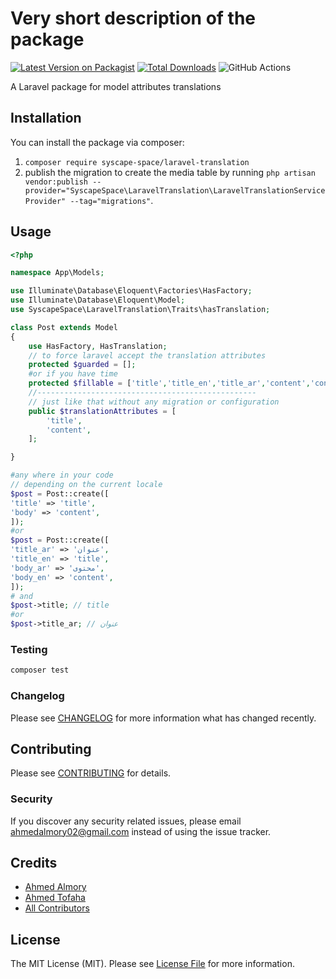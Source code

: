 # Very short description of the package

[![Latest Version on Packagist](https://img.shields.io/packagist/v/syscape-space/laravel-translation.svg?style=flat-square)](https://packagist.org/packages/syscape-space/laravel-translation)
[![Total Downloads](https://img.shields.io/packagist/dt/syscape-space/laravel-translation.svg?style=flat-square)](https://packagist.org/packages/syscape-space/laravel-translation)
![GitHub Actions](https://github.com/syscape-space/laravel-translation/actions/workflows/main.yml/badge.svg)

A Laravel package for model attributes translations
## Installation

You can install the package via composer:

1. `composer require syscape-space/laravel-translation`
2. publish the migration to create the media table by running `php artisan vendor:publish --provider="SyscapeSpace\LaravelTranslation\LaravelTranslationServiceProvider" --tag="migrations"`.

## Usage

```php
<?php

namespace App\Models;

use Illuminate\Database\Eloquent\Factories\HasFactory;
use Illuminate\Database\Eloquent\Model;
use SyscapeSpace\LaravelTranslation\Traits\hasTranslation;

class Post extends Model
{
    use HasFactory, HasTranslation;
    // to force laravel accept the translation attributes
    protected $guarded = [];
    #or if you have time
    protected $fillable = ['title','title_en','title_ar','content','content_en','content_ar'];
    //-------------------------------------------------
    // just like that without any migration or configuration
    public $translationAttributes = [
        'title',
        'content',
    ];

}
```
```php
#any where in your code
// depending on the current locale
$post = Post::create([
'title' => 'title',
'body' => 'content',
]);
#or
$post = Post::create([
'title_ar' => 'عنوان',
'title_en' => 'title',
'body_ar' => 'محتوى',
'body_en' => 'content',
]);
# and 
$post->title; // title 
#or 
$post->title_ar; // عنوان
```


### Testing

```bash
composer test
```

### Changelog

Please see [CHANGELOG](CHANGELOG.md) for more information what has changed recently.

## Contributing

Please see [CONTRIBUTING](CONTRIBUTING.md) for details.

### Security

If you discover any security related issues, please email ahmedalmory02@gmail.com instead of using the issue tracker.

## Credits

-   [Ahmed Almory](https://github.com/ahmedalmory)
-   [Ahmed Tofaha](https://github.com/ahmedtofaha10)
-   [All Contributors](../../contributors)

## License

The MIT License (MIT). Please see [License File](LICENSE.md) for more information.

